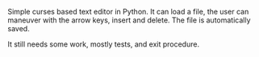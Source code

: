Simple curses based text editor in Python.  It can load a file, the user can maneuver with the arrow keys, insert and delete.  The file is automatically saved.

It still needs some work, mostly tests, and exit procedure.